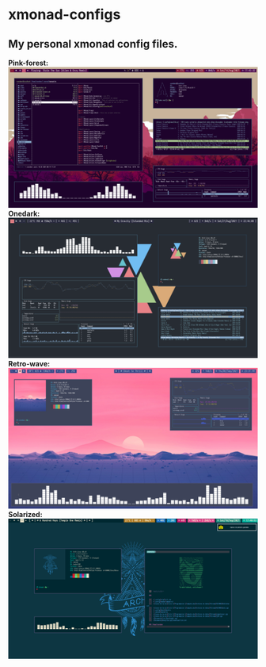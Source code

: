 # xmonad-configs
## My personal xmonad config files.
**Pink-forest:**
![Pink-forest.](https://raw.githubusercontent.com/Svendeer/xmonad-configs/main/pink-forest/Screenshot_20210814_174232.png)
**Onedark:**
![Onedark](https://raw.githubusercontent.com/Svendeer/xmonad-configs/main/onedark/xmonad-onedark.png)
**Retro-wave:**
![Retro-wave](https://raw.githubusercontent.com/Svendeer/xmonad-configs/main/retro-wave/screenshot.png)
**Solarized:**
![Solarized](https://raw.githubusercontent.com/Svendeer/xmonad-configs/main/solarized/Screenshot_20210918_174053.png)
